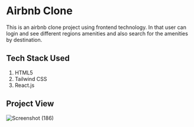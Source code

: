 # Airbnb Clone

This is an airbnb clone project using frontend technology. In that user can login and see different regions amenities and also search for the amenities by destination.

## Tech Stack Used

1. HTML5
2. Tailwind CSS
3. React.js

## Project View  

![Screenshot (186)](https://github.com/akshaysoni10/Airbnb-clone/assets/109035961/7b235dcd-7873-4dac-ac23-0566766f439f)




